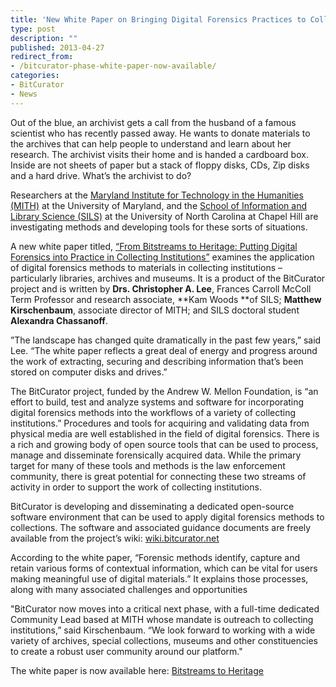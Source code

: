 ```yaml
---
title: 'New White Paper on Bringing Digital Forensics Practices to Collecting Institutions'
type: post
description: ""
published: 2013-04-27
redirect_from: 
- /bitcurator-phase-white-paper-now-available/
categories:
- BitCurator
- News
---
```

Out of the blue, an archivist gets a call from the husband of a famous scientist who has recently passed away. He wants to donate materials to the archives that can help people to understand and learn about her research. The archivist visits their home and is handed a cardboard box. Inside are not sheets of paper but a stack of floppy disks, CDs, Zip disks and a hard drive. What’s the archivist to do?

Researchers at the [Maryland Institute for Technology in the Humanities (MITH)](http://mith.umd.edu/) at the University of Maryland, and the [School of Information and Library Science (SILS)](http://sils.unc.edu) at the University of North Carolina at Chapel Hill are investigating methods and developing tools for these sorts of situations.

A new white paper titled, [“From Bitstreams to Heritage: Putting Digital Forensics into Practice in Collecting Institutions”](http://www.bitcurator.net/docs/bitstreams-to-heritage.pdf) examines the application of digital forensics methods to materials in collecting institutions – particularly libraries, archives and museums. It is a product of the BitCurator project and is written by **Drs. Christopher A. Lee**, Frances Carroll McColl Term Professor and research associate, **Kam Woods **of SILS; **Matthew Kirschenbaum**, associate director of MITH; and SILS doctoral student **Alexandra Chassanoff**.

”The landscape has changed quite dramatically in the past few years,” said Lee. “The white paper reflects a great deal of energy and progress around the work of extracting, securing and describing information that’s been stored on computer disks and drives.”

The BitCurator project, funded by the Andrew W. Mellon Foundation, is “an effort to build, test and analyze systems and software for incorporating digital forensics methods into the workflows of a variety of collecting institutions.” Procedures and tools for acquiring and validating data from physical media are well established in the field of digital forensics. There is a rich and growing body of open source tools that can be used to process, manage and disseminate forensically acquired data. While the primary target for many of these tools and methods is the law enforcement community, there is great potential for connecting these two streams of activity in order to support the work of collecting institutions.

BitCurator is developing and disseminating a dedicated open-source software environment that can be used to apply digital forensics methods to collections. The software and associated guidance documents are freely available from the project’s wiki: [wiki.bitcurator.net](http://wiki.bitcurator.net)

According to the white paper, “Forensic methods identify, capture and retain various forms of contextual information, which can be vital for users making meaningful use of digital materials.” It explains those processes, along with many associated challenges and opportunities

"BitCurator now moves into a critical next phase, with a full-time dedicated Community Lead based at MITH whose mandate is outreach to collecting institutions,” said Kirschenbaum. “We look forward to working with a wide variety of archives, special collections, museums and other constituencies to create a robust user community around our platform."

The white paper is now available here: [Bitstreams to Heritage](http://www.bitcurator.net/docs/bitstreams-to-heritage.pdf "BitCurator White Paper")
